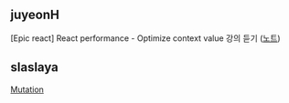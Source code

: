 <h2>juyeonH</h2>[Epic react] React performance - Optimize context value 강의 듣기 (<a href="https://mycodeplayground66.notion.site/Optimize-context-value-3cebc4b7177b48ab8937257b8d622bea">노트</a>)<h2>slaslaya</h2><a href="https://slaplace.notion.site/09-Mutation-7601ddb963434ddb835480ad4657efaa">Mutation</a>